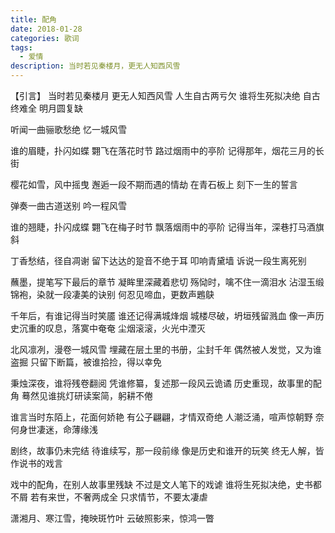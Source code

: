 ```yaml
---
title: 配角
date: 2018-01-28
categories: 歌词
tags:
  - 爱情
description: 当时若见秦楼月，更无人知西风雪
---
```


【引言】
当时若见秦楼月
更无人知西风雪
人生自古两亏欠
谁将生死拟决绝
自古终难全
明月圆复缺


听闻一曲骊歌愁绝
忆一城风雪

谁的眉睫，扑闪如蝶
翾飞在落花时节
路过烟雨中的亭阶
记得那年，烟花三月的长街

樱花如雪，风中摇曳
邂逅一段不期而遇的情劫
在青石板上
刻下一生的誓言

弹奏一曲古道送别
吟一程风雪

谁的翘睫，扑闪成蝶
翾飞在梅子时节
飘落烟雨中的亭阶
记得当年，深巷打马酒旗斜

丁香愁结，径自凋谢
留下达达的跫音不绝于耳
叩响青黛墙
诉说一段生离死别

蘸墨，提笔写下最后的章节
凝眸里深藏着悲切
殇恸时，噙不住一滴泪水
沾湿玉缎锦袍，染就一段凄美的诀别
何忍见啼血，更数声鶗鴃

千年后，有谁记得当时笑靥
谁还记得满城烽烟
城楼尽破，坍垣残留溅血
像一声历史沉重的叹息，落寞中奄奄
尘烟滚滚，火光中湮灭

北风凛冽，漫卷一城风雪
埋藏在层土里的书册，尘封千年
偶然被人发觉，又为谁盗掘
只留下断篇，被谁拾捡，得以幸免

秉烛深夜，谁将残卷翻阅
凭谁修纂，复述那一段风云诡谲
历史重现，故事里的配角
蓦然见谁挑灯研读案简，躬耕不倦

谁言当时东陌上，花面何娇艳
有公子翩翩，才情双奇绝
人潮泛涌，喧声惊朝野
奈何身世凄迷，命薄缘浅

剧终，故事仍未完结
待谁续写，那一段前缘
像是历史和谁开的玩笑
终无人解，皆作说书的戏言

戏中的配角，在别人故事里残缺
不过是文人笔下的戏谑
谁将生死拟决绝，史书都不屑
若有来世，不奢两成全
只求情节，不要太凄虐

潇湘月、寒江雪，掩映斑竹叶
云破照影来，惊鸿一瞥